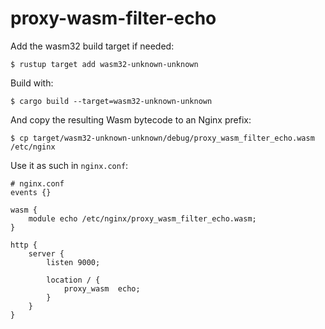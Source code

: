 # proxy-wasm-filter-echo

Add the wasm32 build target if needed:

```
$ rustup target add wasm32-unknown-unknown
```

Build with:

```
$ cargo build --target=wasm32-unknown-unknown
```

And copy the resulting Wasm bytecode to an Nginx prefix:

```
$ cp target/wasm32-unknown-unknown/debug/proxy_wasm_filter_echo.wasm /etc/nginx
```

Use it as such in `nginx.conf`:

```nginx
# nginx.conf
events {}

wasm {
    module echo /etc/nginx/proxy_wasm_filter_echo.wasm;
}

http {
    server {
        listen 9000;

        location / {
            proxy_wasm  echo;
        }
    }
}
```

